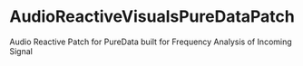 # AudioReactiveVisualsPureDataPatch
Audio Reactive Patch for PureData built for Frequency Analysis of Incoming Signal
